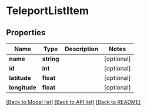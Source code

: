 # TeleportListItem

## Properties
Name | Type | Description | Notes
------------ | ------------- | ------------- | -------------
**name** | **string** |  | [optional] 
**id** | **int** |  | [optional] 
**latitude** | **float** |  | [optional] 
**longitude** | **float** |  | [optional] 

[[Back to Model list]](../README.md#documentation-for-models) [[Back to API list]](../README.md#documentation-for-api-endpoints) [[Back to README]](../README.md)


